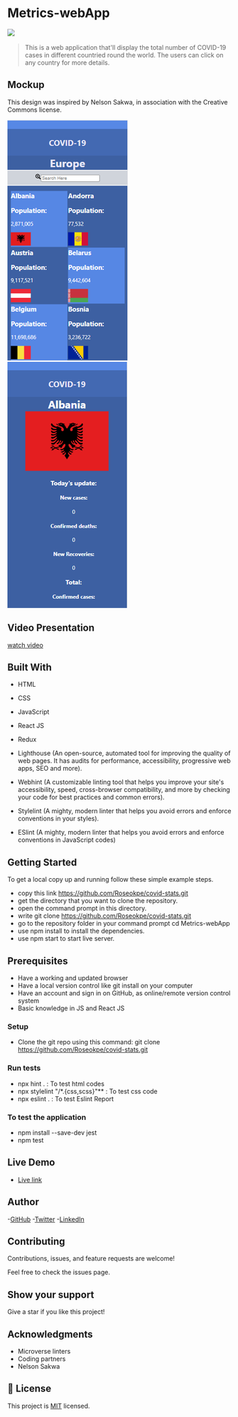# Metrics-webApp
![](https://img.shields.io/badge/Microverse-blueviolet)

> This is a web application that'll display the total number of COVID-19 cases in different countried round the world. The users can click on any country for more details.

## Mockup
This design was inspired by Nelson Sakwa, in association with the Creative Commons license.

![Home page](./screenshot/Screenshot1-2022-09-02-85546.png)
![Detail page](./screenshot/Screenshot2-2022-09-02-185721.png)

## Video Presentation

[watch video](https://www.loom.com/share/e27205a3b79e4866baf41b80c8a3697f)

## Built With

- HTML

- CSS

- JavaScript

- React JS

- Redux

- Lighthouse (An open-source, automated tool for improving the quality of web pages. It has audits for performance, accessibility, progressive web apps, SEO and more).

- Webhint (A customizable linting tool that helps you improve your site's accessibility, speed, cross-browser compatibility, and more by checking your code for best practices and common errors).

- Stylelint (A mighty, modern linter that helps you avoid errors and enforce conventions in your styles).

- ESlint (A mighty, modern linter that helps you avoid errors and enforce conventions in JavaScript codes)

## Getting Started

To get a local copy up and running follow these simple example steps.

- copy this link https://github.com/Roseokpe/covid-stats.git
- get the directory that you want to clone the repository.
- open the command prompt in this directory.
- write git clone https://github.com/Roseokpe/covid-stats.git
- go to the repository folder in your command prompt cd Metrics-webApp
- use npm install to install the dependencies.
- use npm start to start live server.

## Prerequisites

- Have a working and updated browser
- Have a local version control like git install on your computer
- Have an account and sign in on GitHub, as online/remote version control system
- Basic knowledge in JS and React JS

### Setup

- Clone the git repo using this command: git clone https://github.com/Roseokpe/covid-stats.git

### Run tests

- npx hint . : To test html codes
- npx stylelint "/*.{css,scss}"** : To test css code
- npx eslint . : To test Eslint Report

### To test the application

- npm install --save-dev jest
- npm test

## Live Demo

- [Live link](https://62c0520991bd054aae5730d6--covid19-globally.netlify.app/)

## Author

-[GitHub](https://github.com/roseokpe)
-[Twitter](https://twitter.com/roseokpe)
-[LinkedIn](https://linkedin.com/in/roseokpe )

## Contributing

Contributions, issues, and feature requests are welcome!

Feel free to check the issues page.

## Show your support

Give a star if you like this project!

## Acknowledgments

- Microverse linters
- Coding partners
- Nelson Sakwa 

## 📝 License

This project is [MIT](./LICENSE) licensed.